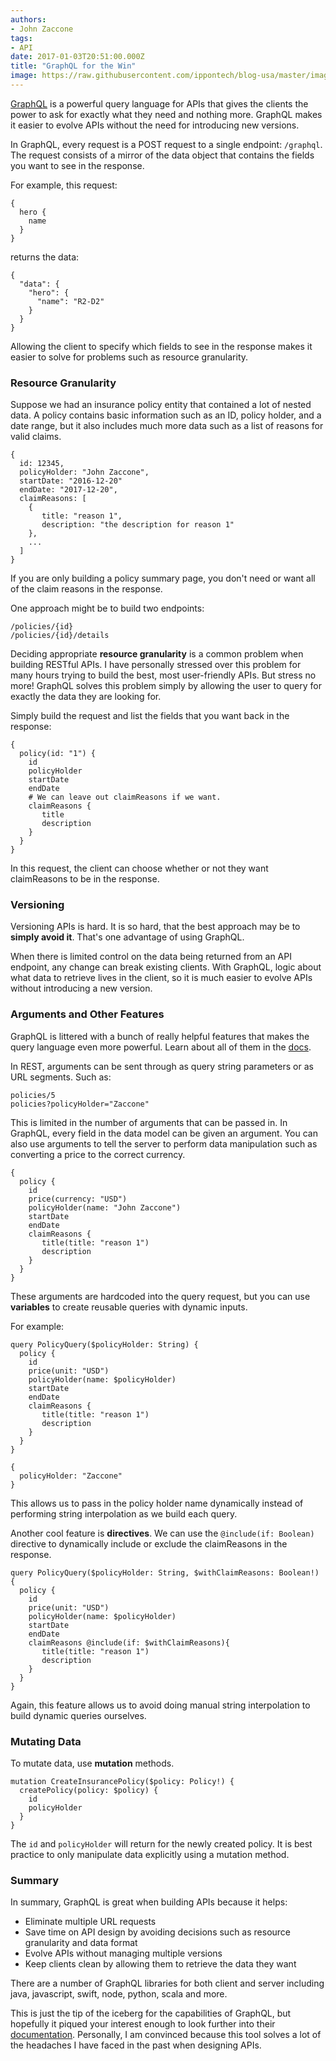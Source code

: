 ```yaml
---
authors:
- John Zaccone
tags:
- API
date: 2017-01-03T20:51:00.000Z
title: "GraphQL for the Win"
image: https://raw.githubusercontent.com/ippontech/blog-usa/master/images/2016/12/graphql-1.png
---
```


[GraphQL](http://graphql.org) is a powerful query language for APIs that gives the clients the power to ask for exactly what they need and nothing more. GraphQL makes it easier to evolve APIs without the need for introducing new versions.

In GraphQL, every request is a POST request to a single endpoint: `/graphql`. The request consists of a mirror of the data object that contains the fields you want to see in the response.

For example, this request:
```language-json
{
  hero {
    name
  }
}
```
returns the data:
```language-json
{
  "data": {
    "hero": {
      "name": "R2-D2"
    }
  }
}
```

Allowing the client to specify which fields to see in the response makes it easier to solve for problems such as resource granularity.

### Resource Granularity

Suppose we had an insurance policy entity that contained a lot of nested data. A policy contains basic information such as an ID, policy holder, and a date range, but it also includes much more data such as a list of reasons for valid claims.

```language-json
{
  id: 12345,
  policyHolder: "John Zaccone",
  startDate: "2016-12-20"
  endDate: "2017-12-20",
  claimReasons: [
    {
       title: "reason 1",
       description: "the description for reason 1"
    },
    ...
  ]
}
```
If you are only building a policy summary page, you don't need or want all of the claim reasons in the response.

One approach might be to build two endpoints:
```
/policies/{id}
/policies/{id}/details
```
Deciding appropriate **resource granularity** is a common problem when building RESTful APIs. I have personally stressed over this problem for many hours trying to build the best, most user-friendly APIs. But stress no more! GraphQL solves this problem simply by allowing the user to query for exactly the data they are looking for.

Simply build the request and list the fields that you want back in the response:

```language-json
{
  policy(id: "1") {
    id
    policyHolder
    startDate
    endDate
    # We can leave out claimReasons if we want.
    claimReasons {
       title
       description
    }
  }
}
```
In this request, the client can choose whether or not they want claimReasons to be in the response.

### Versioning
Versioning APIs is hard. It is so hard, that the best approach may be to **simply avoid it**. That's one advantage of using GraphQL.

When there is limited control on the data being returned from an API endpoint, any change can break existing clients. With GraphQL, logic about what data to retrieve lives in the client, so it is much easier to evolve APIs without introducing a new version.

### Arguments and Other Features
GraphQL is littered with a bunch of really helpful features that makes the query language even more powerful. Learn about all of them in the [docs](http://graphql.org/learn/).

In REST, arguments can be sent through as query string parameters or as URL segments. Such as:
```
policies/5
policies?policyHolder="Zaccone"
```
 This is limited in the number of arguments that can be passed in. In GraphQL, every field in the data model can be given an argument. You can also use arguments to tell the server to perform data manipulation such as converting a price to the correct currency.

```language-json
{
  policy {
    id
    price(currency: "USD")
    policyHolder(name: "John Zaccone")
    startDate
    endDate
    claimReasons {
       title(title: "reason 1")
       description
    }
  }
}
```

These arguments are hardcoded into the query request, but you can use **variables** to create reusable queries with dynamic inputs.

For example:
```language-json
query PolicyQuery($policyHolder: String) {
  policy {
    id
    price(unit: "USD")
    policyHolder(name: $policyHolder)
    startDate
    endDate
    claimReasons {
       title(title: "reason 1")
       description
    }
  }
}

{
  policyHolder: "Zaccone"
}
```
This allows us to pass in the policy holder name dynamically instead of performing string interpolation as we build each query.

Another cool feature is **directives**. We can use the `@include(if: Boolean)` directive to dynamically include or exclude the claimReasons in the response.

```language-json
query PolicyQuery($policyHolder: String, $withClaimReasons: Boolean!) {
  policy {
    id
    price(unit: "USD")
    policyHolder(name: $policyHolder)
    startDate
    endDate
    claimReasons @include(if: $withClaimReasons){
       title(title: "reason 1")
       description
    }
  }
}
```
Again, this feature allows us to avoid doing manual string interpolation to build dynamic queries ourselves.

### Mutating Data
To mutate data, use **mutation** methods.
```language-json
mutation CreateInsurancePolicy($policy: Policy!) {
  createPolicy(policy: $policy) {
    id
    policyHolder
  }
}
```
The `id` and `policyHolder` will return for the newly created policy. It is best practice to only manipulate data explicitly using a mutation method.

### Summary
In summary, GraphQL is great when building APIs because it helps:

- Eliminate multiple URL requests
- Save time on API design by avoiding decisions such as resource granularity and data format
- Evolve APIs without managing multiple versions
- Keep clients clean by allowing them to retrieve the data they want

There are a number of GraphQL libraries for both client and server including  java, javascript, swift, node, python, scala and more.

This is just the tip of the iceberg for the capabilities of GraphQL, but hopefully it piqued your interest enough to look further into their [documentation](http://graphql.org/learn/). Personally, I am convinced because this tool solves a lot of the headaches I have faced in the past when designing APIs.
